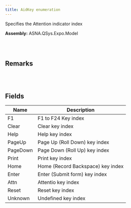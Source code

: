 ```yaml
---
title: AidKey enumeration
---
```


Specifies the Attention indicator index

**Assembly:** ASNA.QSys.Expo.Model

<br>
<br>

## Remarks

<br>
<br>

## Fields

| Name | Description
| --- | --- 
| F1 | F1 to F24 Key index
| Clear | Clear key index
| Help | Help key index
| PageUp | Page Up (Roll Down) key index
| PageDown | Page Down (Roll Up) key index
| Print | Print key index
| Home | Home (Record Backspace) key index
| Enter | Enter (Submit form) key index
| Attn | Attentio key index
| Reset | Reset key index
| Unknown | Undefined key index

<br>
<br>

